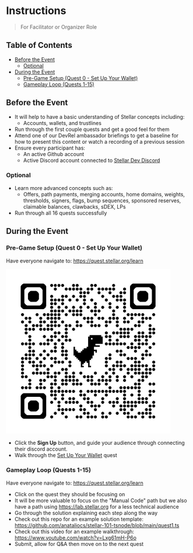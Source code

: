# Instructions <!-- omit in toc -->

> For Facilitator or Organizer Role

## Table of Contents <!-- omit in toc -->

- [Before the Event](#before-the-event)
  - [Optional](#optional)
- [During the Event](#during-the-event)
  - [Pre-Game Setup (Quest 0 - Set Up Your Wallet)](#pre-game-setup-quest-0---set-up-your-wallet)
  - [Gameplay Loop (Quests 1-15)](#gameplay-loop-quests-1-15)

## Before the Event

- It will help to have a basic understanding of Stellar concepts including:
  - Accounts, wallets, and trustlines
- Run through the first couple quests and get a good feel for them
- Attend one of our DevRel ambassador briefings to get a baseline for how to present this content or watch a recording of a previous session
- Ensure every participant has:
  - An active Github account
  - Active Discord account connected to [Stellar Dev Discord](https://discord.gg/stellardev)

### Optional

- Learn more advanced concepts such as:
  - Offers, path payments, merging accounts, home domains, weights, thresholds, signers, flags, bump sequences, sponsored reserves, claimable balances, clawbacks, sDEX, LPs
- Run through all 16 quests successfully

## During the Event

### Pre-Game Setup (Quest 0 - Set Up Your Wallet)

Have everyone navigate to: <https://quest.stellar.org/learn>

![Navigate to quest.stellar.org](qrcode_quest.stellar.org.png)

- Click the **Sign Up** button, and guide your audience through connecting their discord account.
- Walk through the [Set Up Your Wallet](https://quest.stellar.org/learn/series/0/quest/1) quest

### Gameplay Loop (Quests 1-15)

Have everyone navigate to: <https://quest.stellar.org/learn>

- Click on the quest they should be focusing on
- It will be more valuable to focus on the "Manual Code" path but we also have a path using <https://lab.stellar.org> for a less technical audience
- Go through the solution explaining each step along the way
- Check out this repo for an example solution template: <https://github.com/anataliocs/stellar-101-tsnode/blob/main/quest1.ts>
- Check out this video for an example walkthrough: <https://www.youtube.com/watch?v=Lxg61mH-P6o>
- Submit, allow for Q&A then move on to the next quest
